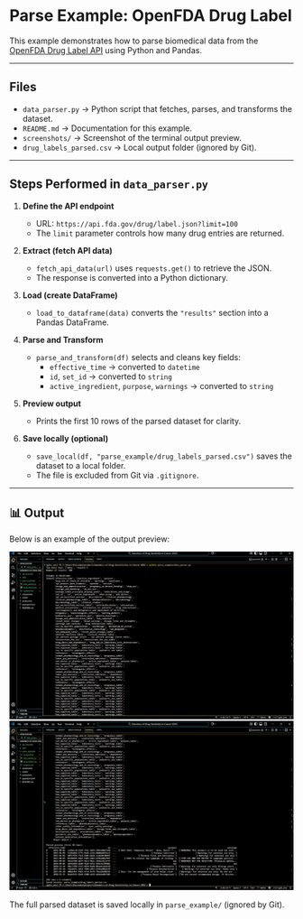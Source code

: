 # Parse Example: OpenFDA Drug Label

This example demonstrates how to parse biomedical data from the [OpenFDA Drug Label API](https://open.fda.gov/apis/drug/label/) using Python and Pandas.  

---

## Files
- `data_parser.py` → Python script that fetches, parses, and transforms the dataset.
- `README.md` → Documentation for this example.
- `screenshots/` → Screenshot of the terminal output preview.
- `drug_labels_parsed.csv` → Local output folder (ignored by Git).

---

## Steps Performed in `data_parser.py`

1. **Define the API endpoint**  
   - URL: `https://api.fda.gov/drug/label.json?limit=100`  
   - The `limit` parameter controls how many drug entries are returned.

2. **Extract (fetch API data)**  
   - `fetch_api_data(url)` uses `requests.get()` to retrieve the JSON.  
   - The response is converted into a Python dictionary.

3. **Load (create DataFrame)**  
   - `load_to_dataframe(data)` converts the `"results"` section into a Pandas DataFrame.

4. **Parse and Transform**  
   - `parse_and_transform(df)` selects and cleans key fields:  
     - `effective_time` → converted to `datetime`  
     - `id`, `set_id` → converted to `string`  
     - `active_ingredient`, `purpose`, `warnings` → converted to `string`

5. **Preview output**  
   - Prints the first 10 rows of the parsed dataset for clarity.

6. **Save locally (optional)**  
   - `save_local(df, "parse_example/drug_labels_parsed.csv")` saves the dataset to a local folder.  
   - The file is excluded from Git via `.gitignore`.

---

## 📊 Output

Below is an example of the output preview:

![Drug_label_parser](screenshots/parse_output1.png)
![Drug_label_praser](screenshots/parse_output2.png)

The full parsed dataset is saved locally in `parse_example/` (ignored by Git).
